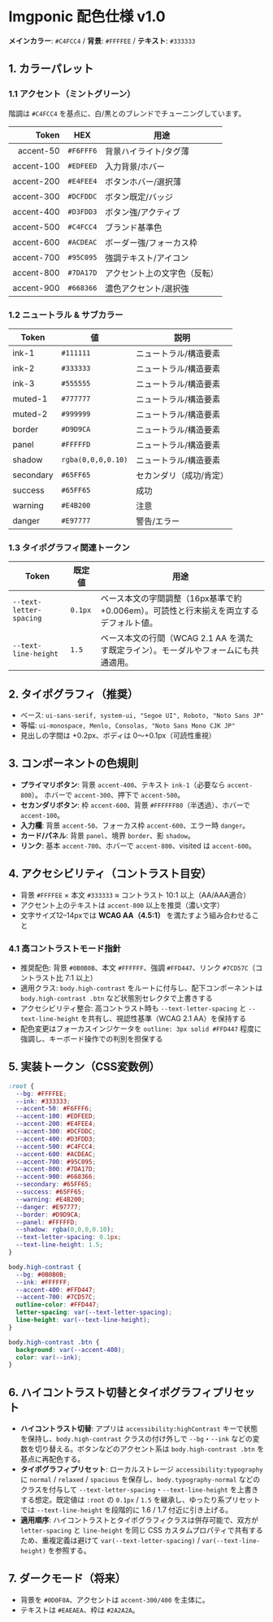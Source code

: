 # Imgponic 配色仕様 v1.0

**メインカラー**: `#C4FCC4`  /  **背景**: `#FFFFEE`  /  **テキスト**: `#333333`

## 1. カラーパレット

### 1.1 アクセント（ミントグリーン）

階調は `#C4FCC4` を基点に、白/黒とのブレンドでチューニングしています。

| Token | HEX | 用途 |
|---:|---|---|
| accent-50 | `#F6FFF6` | 背景ハイライト/タグ薄 |
| accent-100 | `#EDFEED` | 入力背景/ホバー |
| accent-200 | `#E4FEE4` | ボタンホバー/選択薄 |
| accent-300 | `#DCFDDC` | ボタン既定/バッジ |
| accent-400 | `#D3FDD3` | ボタン強/アクティブ |
| accent-500 | `#C4FCC4` | ブランド基準色 |
| accent-600 | `#ACDEAC` | ボーダー強/フォーカス枠 |
| accent-700 | `#95C095` | 強調テキスト/アイコン |
| accent-800 | `#7DA17D` | アクセント上の文字色（反転） |
| accent-900 | `#668366` | 濃色アクセント/選択強 |

### 1.2 ニュートラル & サブカラー

| Token | 値 | 説明 |
|---|---|---|
| ink-1 | `#111111` | ニュートラル/構造要素 |
| ink-2 | `#333333` | ニュートラル/構造要素 |
| ink-3 | `#555555` | ニュートラル/構造要素 |
| muted-1 | `#777777` | ニュートラル/構造要素 |
| muted-2 | `#999999` | ニュートラル/構造要素 |
| border | `#D9D9CA` | ニュートラル/構造要素 |
| panel | `#FFFFFD` | ニュートラル/構造要素 |
| shadow | `rgba(0,0,0,0.10)` | ニュートラル/構造要素 |
| secondary | `#65FF65` | セカンダリ（成功/肯定） |
| success | `#65FF65` | 成功 |
| warning | `#E4B200` | 注意 |
| danger | `#E97777` | 警告/エラー |

### 1.3 タイポグラフィ関連トークン

| Token | 既定値 | 用途 |
|---|---|---|
| `--text-letter-spacing` | `0.1px` | ベース本文の字間調整（16px基準で約+0.006em）。可読性と行末揃えを両立するデフォルト値。 |
| `--text-line-height` | `1.5` | ベース本文の行間（WCAG 2.1 AA を満たす既定ライン）。モーダルやフォームにも共通適用。 |

## 2. タイポグラフィ（推奨）

- ベース: `ui-sans-serif, system-ui, "Segoe UI", Roboto, "Noto Sans JP"`
- 等幅: `ui-monospace, Menlo, Consolas, "Noto Sans Mono CJK JP"`
- 見出しの字間は +0.2px、ボディは 0〜+0.1px（可読性重視）

## 3. コンポーネントの色規則

- **プライマリボタン**:
  背景 `accent-400`、テキスト `ink-1`（必要なら `accent-800`）。
  ホバーで `accent-300`、押下で `accent-500`。
- **セカンダリボタン**:
  枠 `accent-600`、背景 `#FFFFFF80`（半透過）、ホバーで `accent-100`。
- **入力欄**:
  背景 `accent-50`、フォーカス枠 `accent-600`、エラー時 `danger`。
- **カード/パネル**:
  背景 `panel`、境界 `border`、影 `shadow`。
- **リンク**:
  基本 `accent-700`、ホバーで `accent-800`、visited は `accent-600`。

## 4. アクセシビリティ（コントラスト目安）

- 背景 `#FFFFEE` × 本文 `#333333` ≈ コントラスト 10:1 以上（AA/AAA適合）
- アクセント上のテキストは `accent-800` 以上を推奨（濃い文字）
- 文字サイズ12–14pxでは **WCAG AA（4.5:1）** を満たすよう組み合わせること

### 4.1 高コントラストモード指針

- 推奨配色: 背景 `#0B0B0B`、本文 `#FFFFFF`、強調 `#FFD447`、リンク `#7CD57C`（コントラスト比 7:1 以上）
- 適用クラス: `body.high-contrast` をルートに付与し、配下コンポーネントは `body.high-contrast .btn` など状態別セレクタで上書きする
- アクセシビリティ整合: 高コントラスト時も `--text-letter-spacing` と `--text-line-height` を共有し、視認性基準（WCAG 2.1 AA）を保持する
- 配色変更はフォーカスインジケータを `outline: 3px solid #FFD447` 程度に強調し、キーボード操作での判別を担保する

## 5. 実装トークン（CSS変数例）

```css
:root {
  --bg: #FFFFEE;
  --ink: #333333;
  --accent-50: #F6FFF6;
  --accent-100: #EDFEED;
  --accent-200: #E4FEE4;
  --accent-300: #DCFDDC;
  --accent-400: #D3FDD3;
  --accent-500: #C4FCC4;
  --accent-600: #ACDEAC;
  --accent-700: #95C095;
  --accent-800: #7DA17D;
  --accent-900: #668366;
  --secondary: #65FF65;
  --success: #65FF65;
  --warning: #E4B200;
  --danger: #E97777;
  --border: #D9D9CA;
  --panel: #FFFFFD;
  --shadow: rgba(0,0,0,0.10);
  --text-letter-spacing: 0.1px;
  --text-line-height: 1.5;
}

body.high-contrast {
  --bg: #0B0B0B;
  --ink: #FFFFFF;
  --accent-400: #FFD447;
  --accent-700: #7CD57C;
  outline-color: #FFD447;
  letter-spacing: var(--text-letter-spacing);
  line-height: var(--text-line-height);
}

body.high-contrast .btn {
  background: var(--accent-400);
  color: var(--ink);
}
```

## 6. ハイコントラスト切替とタイポグラフィプリセット

- **ハイコントラスト切替**: アプリは `accessibility:highContrast` キーで状態を保持し、`body.high-contrast` クラスの付け外しで `--bg`・`--ink` などの変数を切り替える。ボタンなどのアクセント系は `body.high-contrast .btn` を基点に再配色する。
- **タイポグラフィプリセット**: ローカルストレージ `accessibility:typography` に `normal` / `relaxed` / `spacious` を保存し、`body.typography-normal` などのクラスを付与して `--text-letter-spacing`・`--text-line-height` を上書きする想定。既定値は `:root` の `0.1px` / `1.5` を継承し、ゆったり系プリセットでは `--text-line-height` を段階的に 1.6 / 1.7 付近に引き上げる。
- **適用順序**: ハイコントラストとタイポグラフィクラスは併存可能で、双方が `letter-spacing` と `line-height` を同じ CSS カスタムプロパティで共有するため、重複定義は避けて `var(--text-letter-spacing)` / `var(--text-line-height)` を参照する。

## 7. ダークモード（将来）

- 背景を `#0D0F0A`、アクセントは `accent-300/400` を主体に。
- テキストは `#EAEAEA`、枠は `#2A2A2A`。
